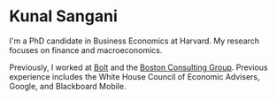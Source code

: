 # Kunal Sangani

I'm a PhD candidate in Business Economics at Harvard. My research focuses on finance and macroeconomics. 

Previously, I worked at [Bolt](https://bolt.com) and the [Boston Consulting Group](https://bcg.com). Previous experience includes the White House Council of Economic Advisers, Google, and Blackboard Mobile.
